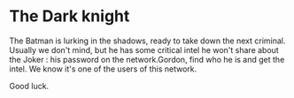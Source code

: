 # The Dark knight
The Batman is lurking in the shadows, ready to take down the next criminal. Usually we don't mind, but he has some critical intel he won't share about the Joker : his password on the network.Gordon, find who he is and get the intel. We know it's one of the users of this network.

Good luck.

